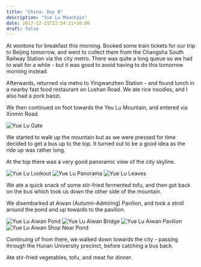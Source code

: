 ```yaml
---
title: "China: Day 8"
description: "Yue Lu Mountain"
date: 2017-12-21T22:54:11+10:00
draft: false
---
```

At wontons for breakfast this morning. Booked some train tickets for our trip to Beijing tomorrow, and went to collect them from the Changsha South Railway Station via the city metro. There was quite a long queue so we had to wait for a while - but it was good to avoid having to do this tomorrow morning instead.

Afterwards, returned via metro to Yingwanzhen Station - and found lunch in a nearby fast food restaurant on Lushan Road. We ate rice noodles, and I also had a pork baozi.

We then continued on foot towards the Yeu Lu Mountain, and entered via Xinmin Road.

![Yue Lu Gate](/images/yuelu-gate.jpg)

We started to walk up the mountain but as we were pressed for time decided to get a bus up to the top. It turned out to be a good idea as the ride up was rather long.

At the top there was a very good panoramic view of the city skyline.

![Yue Lu Lookout](/images/yuelu-lookout.jpg)
![Yue Lu Panorama](/images/yuelu-lookout-2.jpg)
![Yue Lu Leaves](/images/yuelu-leaves.jpg)

We ate a quick snack of some stir-fried fermented tofu, and then got back on the bus which took us down the other side of the mountain.

We disembarked at Aiwan (Autumn-Admiring) Pavilion, and took a stroll around the pond and up towards to the pavilion.

![Yue Lu Aiwan Pond](/images/yuelu-aiwan-pond.jpg)
![Yue Lu Aiwan Bridge](/images/yuelu-aiwan-bridge.jpg)
![Yue Lu Aiwan Pavilion](/images/yuelu-aiwan-pavilion.jpg)
![Yue Lu Aiwan Shop Near Pond](/images/yuelu-aiwan-pond-2.jpg)

Continuing of from there, we walked down towards the city - passing through the Hunan University precinct, before catching a bus back.

Ate stir-fried vegetables, tofu, and meat for dinner.
